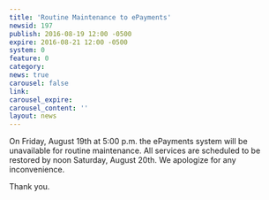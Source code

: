 ```yaml
---
title: 'Routine Maintenance to ePayments'
newsid: 197
publish: 2016-08-19 12:00 -0500
expire: 2016-08-21 12:00 -0500
system: 0
feature: 0
category: 
news: true
carousel: false
link: 
carousel_expire: 
carousel_content: ''
layout: news
---
```

<p>On Friday, August 19th at 5:00 p.m. the ePayments system will be unavailable for routine maintenance.  All services are scheduled to be restored by noon Saturday, August 20th.  We apologize for any inconvenience.</p>
<p>Thank you.</p>
